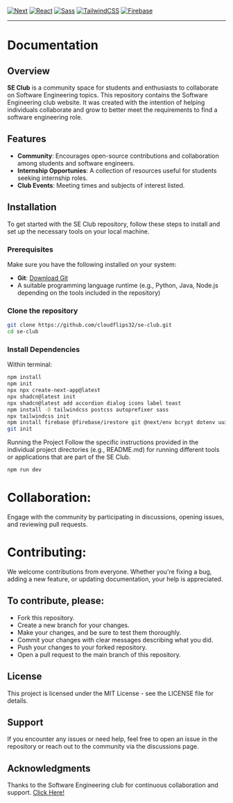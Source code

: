[![Next](https://img.shields.io/badge/NextJS-v15.0.3-blue.svg?logo=next.js)](https://nextjs.org)
[![React](https://img.shields.io/badge/React-v18-teal.svg?logo=react)](https://react.dev)
[![Sass](https://img.shields.io/badge/Sass-v1.82.0-pink.svg?logo=sass)](https://sass-lang.com/)
[![TailwindCSS](https://img.shields.io/badge/Tailwind%20CSS-v3.4.1-lightblue.svg?logo=tailwindcss)](https://nextjs.org)
[![Firebase](https://img.shields.io/badge/Firebase-v11.0.2-orange.svg?logo=firebase&logoColor=orange)](https://firebase.google.com)

---

# Documentation

## Overview

**SE Club** is a community space for students and enthusiasts to collaborate on Software Engineering topics. This repository contains the Software Engineering club website. It was created with the intention of helping individuals collaborate and grow to better meet the requirements to find a software engineering role.

## Features

- **Community**: Encourages open-source contributions and collaboration among students and software engineers.
- **Internship Opportunies**: A collection of resources useful for students seeking internship roles.
- **Club Events**: Meeting times and subjects of interest listed.

## Installation

To get started with the SE Club repository, follow these steps to install and set up the necessary tools on your local machine.

### Prerequisites

Make sure you have the following installed on your system:

- **Git**: [Download Git](https://git-scm.com/)
- A suitable programming language runtime (e.g., Python, Java, Node.js depending on the tools included in the repository)

### Clone the repository

```bash
git clone https://github.com/cloudflips32/se-club.git
cd se-club
```

### Install Dependencies
Within terminal:

```bash
npm install
npm init
npx npx create-next-app@latest
npx shadcn@latest init
npx shadcn@latest add accordion dialog icons label toast
npm install -D tailwindcss postcss autoprefixer sass
npx tailwindcss init
npm install firebase @firebase/irestore git @next/env bcrypt dotenv uuid
git init
```

Running the Project
Follow the specific instructions provided in the individual project directories (e.g., README.md) for running different tools or applications that are part of the SE Club.

```bash
npm run dev
```

# Collaboration:

Engage with the community by participating in discussions, opening issues, and reviewing pull requests.

# Contributing:

We welcome contributions from everyone. Whether you're fixing a bug, adding a new feature, or updating documentation, your help is appreciated.

## To contribute, please:

  * Fork this repository.
  * Create a new branch for your changes.
  * Make your changes, and be sure to test them thoroughly.
  * Commit your changes with clear messages describing what you did.
  * Push your changes to your forked repository.
  * Open a pull request to the main branch of this repository.

## License

This project is licensed under the MIT License - see the LICENSE file for details.

## Support

If you encounter any issues or need help, feel free to open an issue in the repository or reach out to the community via the discussions page.

## Acknowledgments

Thanks to the Software Engineering club for continuous collaboration and support.
[Click Here!](https://se-club.vercel.app)
